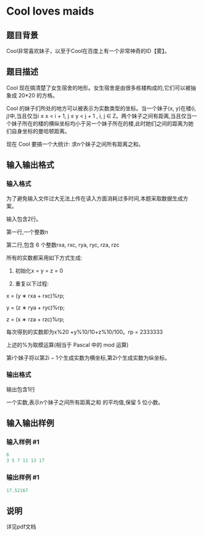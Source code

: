 # Cool loves maids

## 题目背景

Cool非常喜欢妹子，以至于Cool在百度上有一个非常神奇的ID【雾】。

## 题目描述

Cool 现在搞清楚了女生宿舍的地形。女生宿舍是由很多栋楼构成的,它们可以被抽象成 20\*20 的方格。

Cool 的妹子们所处的地方可以被表示为实数类型的坐标。当一个妹子(x, y)在楼(i, j)中,当且仅当i ≤ x < i + 1, j ≤ y < j + 1 , i, j ∈ Z。两个妹子之间有距离,当且仅当一个妹子所在的楼的横纵坐标均小于另一个妹子所在的楼,此时她们之间的距离为她们自身坐标的曼哈顿距离。

现在 Cool 要搞一个大统计: 求n个妹子之间所有距离之和。

## 输入输出格式

### 输入格式

为了避免输入文件过大无法上传在读入方面消耗过多时间,本题采取数据生成方案。

输入包含2行。

第一行,一个整数n

第二行,包含 6 个整数rxa, rxc, rya, ryc, rza, rzc

所有的实数都采用如下方式生成:

1. 初始化x = y = z = 0

2. 重复以下过程:

x = (y ∗ rxa + rxc)%rp;

y = (z ∗ rya + ryc)%rp;

z = (x ∗ rza + rzc)%rp;

每次得到的实数即为x%20 +y%10/10+z%10/100。rp = 2333333

上述的%为取模运算(相当于 Pascal 中的 mod 运算)

第i个妹子将以第2i − 1个生成实数为横坐标,第2i个生成实数为纵坐标。

### 输出格式

输出包含1行

一个实数,表示n个妹子之间所有距离之和 的平均值,保留 5 位小数。

## 输入输出样例

### 输入样例 #1

```cpp
6
3 5 7 11 13 17
```


### 输出样例 #1

```cpp
17.52167
```


## 说明

详见pdf文档

